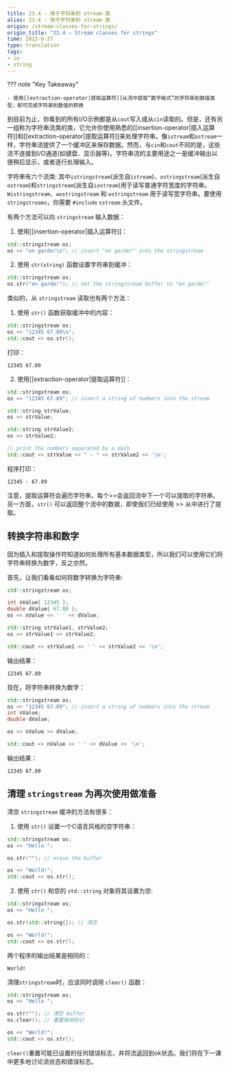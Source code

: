 ```yaml
---
title: 23.4 - 用于字符串的 stream 类
alias: 23.4 - 用于字符串的 stream 类
origin: /stream-classes-for-strings/
origin_title: "23.4 — Stream classes for strings"
time: 2022-6-27
type: translation
tags:
- io
- string
---
```


??? note "Key Takeaway"

	- 使用[[extraction-operator|提取运算符]]从流中提取“数字格式”的字符串到数值类型，即可完成字符串到数值的转换


到目前为止，你看到的所有I/O示例都是从`cout`写入或从`cin`读取的。但是，还有另一组称为字符串流类的类，它允许你使用熟悉的[[insertion-operator|插入运算符]]和[[extraction-operator|提取运算符]]来处理字符串。像`istream`和`ostream`一样，字符串流提供了一个缓冲区来保存数据。然而，与`cin`和`cout`不同的是，这些流不连接到I/O通道(如键盘、显示器等)。字符串流的主要用途之一是缓冲输出以便稍后显示，或者逐行处理输入。

字符串有六个流类: 其中`istringstream`(派生自`istream`)、`ostringstream`(派生自`ostream`)和`stringstream`(派生自`iostream`)用于读写普通字符宽度的字符串。`Wistringstream`、`wostringstream` 和 `wstringstream` 用于读写宽字符串。要使用 `stringstreams`，你需要 `#include` `sstream` 头文件。

有两个方法可以向 `stringstream` 输入数据：

1.  使用[[insertion-operator|插入运算符]]：

```cpp
std::stringstream os;
os << "en garde!\n"; // insert "en garde!" into the stringstream
```

2.  使用 `str(string)` 函数设置字符串到缓冲：

```cpp
std::stringstream os;
os.str("en garde!"); // set the stringstream buffer to "en garde!"
```

类似的，从 `stringstream` 读取也有两个方法：

1.  使用 `str()` 函数获取缓冲中的内容：

```cpp
std::stringstream os;
os << "12345 67.89\n";
std::cout << os.str();
```

打印：

```
12345 67.89
```

2.  使用[[extraction-operator|提取运算符]]：

```cpp
std::stringstream os;
os << "12345 67.89"; // insert a string of numbers into the stream

std::string strValue;
os >> strValue;

std::string strValue2;
os >> strValue2;

// print the numbers separated by a dash
std::cout << strValue << " - " << strValue2 << '\n';
```

程序打印：

```
12345 - 67.89
```

注意，提取运算符会遍历字符串，每个>>会返回流中下一个可以提取的字符串。另一方面，`str()` 可以返回整个流中的数据，即使我们已经使用 >> 从中进行了提取。

## 转换字符串和数字

因为插入和提取操作符知道如何处理所有基本数据类型，所以我们可以使用它们将字符串转换为数字，反之亦然。

首先，让我们看看如何将数字转换为字符串:

```cpp
std::stringstream os;

int nValue{ 12345 };
double dValue{ 67.89 };
os << nValue << ' ' << dValue;

std::string strValue1, strValue2;
os >> strValue1 >> strValue2;

std::cout << strValue1 << ' ' << strValue2 << '\n';
```

输出结果：

```
12345 67.89
```

现在，将字符串转换为数字：

```cpp
std::stringstream os;
os << "12345 67.89"; // insert a string of numbers into the stream
int nValue;
double dValue;

os >> nValue >> dValue;

std::cout << nValue << ' ' << dValue << '\n';
```

输出结果：

```
12345 67.89
```

## 清理 `stringstream` 为再次使用做准备

清空 `stringstream` 缓冲的方法有很多：

1.  使用 `str()` 设置一个C语言风格的空字符串：

```cpp
std::stringstream os;
os << "Hello ";

os.str(""); // erase the buffer

os << "World!";
std::cout << os.str();
```

2. 使用 `str()` 和空的 `std::string` 对象将其设置为空:

```cpp
std::stringstream os;
os << "Hello ";

os.str(std::string{}); // 清空

os << "World!";
std::cout << os.str();
```

两个程序的输出结果是相同的：

```
World!
```

清理`stringstream`时，应该同时调用 `clear()` 函数：

```cpp
std::stringstream os;
os << "Hello ";

os.str(""); // 清空 buffer
os.clear(); // 重置错误标记

os << "World!";
std::cout << os.str();
```

`clear()`重置可能已设置的任何错误标志，并将流返回到ok状态。我们将在下一课中更多地讨论流状态和错误标志。
